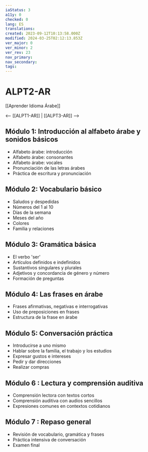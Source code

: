 ```yaml
---
iaStatus: 3
a11y: 0
checked: 0
lang: ES
translations: 
created: 2023-09-12T10:13:58.000Z
modified: 2024-03-25T02:12:13.853Z
ver_major: 0
ver_minor: 2
ver_rev: 23
nav_primary: 
nav_secondary: 
tags:
---
```

# ALPT2-AR

[[Aprender Idioma Árabe]]

<-- [[ALPT1-AR]] | [[ALPT3-AR]] -->

## Módulo 1: Introducción al alfabeto árabe y sonidos básicos

- Alfabeto árabe: introducción
- Alfabeto árabe: consonantes
- Alfabeto árabe: vocales
- Pronunciación de las letras árabes
- Práctica de escritura y pronunciación 

## Módulo 2: Vocabulario básico

- Saludos y despedidas 
- Números del 1 al 10 
- Días de la semana 
- Meses del año 
- Colores
- Familia y relaciones 

## Módulo 3: Gramática básica

- El verbo 'ser'
- Artículos definidos e indefinidos 
- Sustantivos singulares y plurales
- Adjetivos y concordancia de género y número 
- Formación de preguntas 

## Módulo 4: Las frases en árabe 

- Frases afirmativas, negativas e interrogativas 
- Uso de preposiciones en frases 
- Estructura de la frase en árabe 

## Módulo 5: Conversación práctica 

 - Introducirse a uno mismo 
 - Hablar sobre la familia, el trabajo y los estudios 
 - Expresar gustos e intereses 
 - Pedir y dar direcciones 
 - Realizar compras 
  
## Módulo 6 : Lectura y comprensión auditiva

 - Comprensión lectora con textos cortos  
 - Comprensión auditiva con audios sencillos  
 - Expresiones comunes en contextos cotidianos  

## Módulo 7 : Repaso general

 - Revisión de vocabulario, gramática y frases  
 - Práctica intensiva de conversación   
 - Examen final 